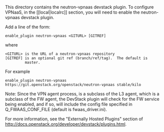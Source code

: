 This directory contains the neutron-vpnaas devstack plugin.  To
configure VPNaaS, in the [[local|localrc]] section, you will need
to enable the neutron-vpnaas devstack plugin.

Add a line of the form:

    enable_plugin neutron-vpnaas <GITURL> [GITREF]

where

    <GITURL> is the URL of a neutron-vpnaas repository
    [GITREF] is an optional git ref (branch/ref/tag).  The default is
             master.

For example

    enable_plugin neutron-vpnaas https://git.openstack.org/openstack/neutron-vpnaas stable/kilo

Note: Since the VPN agent process, is a subclass of the L3 agent,
which is a subclass of the FW agent, the DevStack plugin will
check for the FW service being enabled, and if so, will include
the config file specified in Q_FWAAS_CONF_FILE (default is
fwaas_driver.ini).

For more information, see the "Externally Hosted Plugins" section of
http://docs.openstack.org/developer/devstack/plugins.html.
